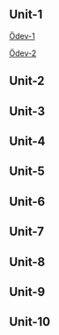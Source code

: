 ## Unit-1


[Ödev-1](Unit1-Practice1.pdf)

[Ödev-2](7.1.2)

## Unit-2

## Unit-3

## Unit-4

## Unit-5

## Unit-6

## Unit-7

## Unit-8

## Unit-9

## Unit-10
